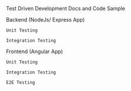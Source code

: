 Test Driven Development Docs and Code Sample

  Backend (NodeJs/ Express App)
  
    Unit Testing
    
    Integration Testing

  Frontend (Angular App)
  
    Unit Testing
    
    Integration Testing
    
    E2E Testing
